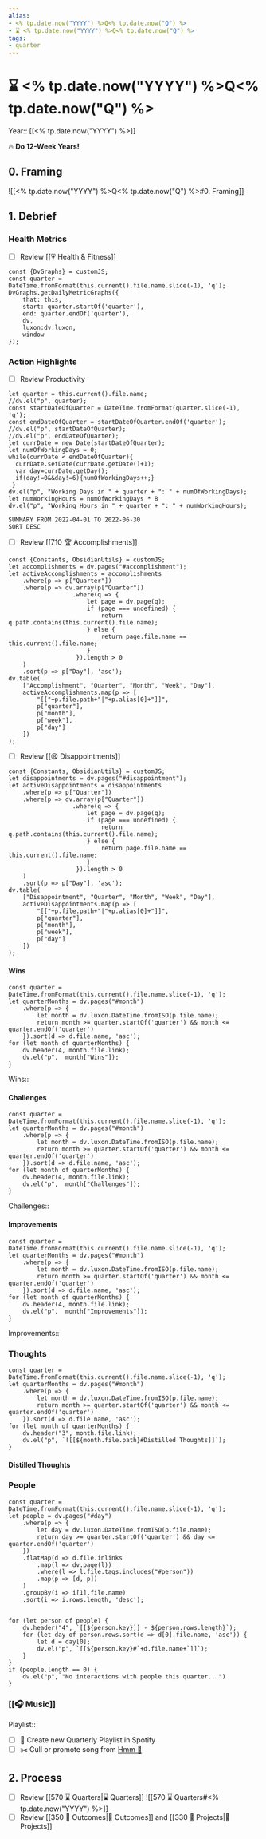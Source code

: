 ```yaml
---
alias:
- <% tp.date.now("YYYY") %>Q<% tp.date.now("Q") %>
- ⌛️ <% tp.date.now("YYYY") %>Q<% tp.date.now("Q") %>
tags:
- quarter
---
```


# ⌛️ <% tp.date.now("YYYY") %>Q<% tp.date.now("Q") %>
Year:: [[<% tp.date.now("YYYY") %>]]

🔥 **Do 12-Week Years!**

## 0. Framing
![[<% tp.date.now("YYYY") %>Q<% tp.date.now("Q") %>#0. Framing]]

## 1. Debrief

### Health Metrics
- [ ] Review [[💗 Health & Fitness]]
```dataviewjs
const {DvGraphs} = customJS;
const quarter = DateTime.fromFormat(this.current().file.name.slice(-1), 'q');
DvGraphs.getDailyMetricGraphs({
    that: this,
    start: quarter.startOf('quarter'),
    end: quarter.endOf('quarter'),
    dv,
    luxon:dv.luxon,
    window
});
```

### Action Highlights

- [ ] Review Productivity
```dataviewjs
let quarter = this.current().file.name;
//dv.el("p", quarter);
const startDateOfQuarter = DateTime.fromFormat(quarter.slice(-1), 'q');
const endDateOfQuarter = startDateOfQuarter.endOf('quarter');
//dv.el("p", startDateOfQuarter);
//dv.el("p", endDateOfQuarter);
let currDate = new Date(startDateOfQuarter);
let numOfWorkingDays = 0;
while(currDate < endDateOfQuarter){
  currDate.setDate(currDate.getDate()+1);
  var day=currDate.getDay();
  if(day!=0&&day!=6){numOfWorkingDays++;}
 }
dv.el("p", "Working Days in " + quarter + ": " + numOfWorkingDays);
let numWorkingHours = numOfWorkingDays * 8
dv.el("p", "Working Hours in " + quarter + ": " + numWorkingHours);
```
```toggl
SUMMARY FROM 2022-04-01 TO 2022-06-30
SORT DESC
```

- [ ] Review [[710 🏆 Accomplishments]]
```dataviewjs
const {Constants, ObsidianUtils} = customJS;
let accomplishments = dv.pages("#accomplishment");
let activeAccomplishments = accomplishments
    .where(p => p["Quarter"])
    .where(p => dv.array(p["Quarter"])
                  .where(q => {
                      let page = dv.page(q);
                      if (page === undefined) {
                          return q.path.contains(this.current().file.name);
                      } else {
                          return page.file.name == this.current().file.name;
                      }
                   }).length > 0
    )
    .sort(p => p["Day"], 'asc');
dv.table(
    ["Accomplishment", "Quarter", "Month", "Week", "Day"],
    activeAccomplishments.map(p => [
        "[["+p.file.path+"|"+p.alias[0]+"]]",
        p["quarter"],
        p["month"],
        p["week"],
        p["day"]
    ])
);
```

- [ ] Review [[😫 Disappointments]]
```dataviewjs
const {Constants, ObsidianUtils} = customJS;
let disappointments = dv.pages("#disappointment");
let activeDisappointments = disappointments
    .where(p => p["Quarter"])
    .where(p => dv.array(p["Quarter"])
                  .where(q => {
                      let page = dv.page(q);
                      if (page === undefined) {
                          return q.path.contains(this.current().file.name);
                      } else {
                          return page.file.name == this.current().file.name;
                      }
                   }).length > 0
    )
    .sort(p => p["Day"], 'asc');
dv.table(
    ["Disappointment", "Quarter", "Month", "Week", "Day"],
    activeDisappointments.map(p => [
        "[["+p.file.path+"|"+p.alias[0]+"]]",
        p["quarter"],
        p["month"],
        p["week"],
        p["day"]
    ])
);
```
#### Wins
```dataviewjs
const quarter = DateTime.fromFormat(this.current().file.name.slice(-1), 'q');
let quarterMonths = dv.pages("#month")
    .where(p => {
        let month = dv.luxon.DateTime.fromISO(p.file.name);
        return month >= quarter.startOf('quarter') && month <= quarter.endOf('quarter')
    }).sort(d => d.file.name, 'asc');
for (let month of quarterMonths) {
    dv.header(4, month.file.link);
    dv.el("p",  month["Wins"]);
}
```

Wins:: 

#### Challenges
```dataviewjs
const quarter = DateTime.fromFormat(this.current().file.name.slice(-1), 'q');
let quarterMonths = dv.pages("#month")
    .where(p => {
        let month = dv.luxon.DateTime.fromISO(p.file.name);
        return month >= quarter.startOf('quarter') && month <= quarter.endOf('quarter')
    }).sort(d => d.file.name, 'asc');
for (let month of quarterMonths) {
    dv.header(4, month.file.link);
    dv.el("p",  month["Challenges"]);
}
```

Challenges:: 

#### Improvements

```dataviewjs
const quarter = DateTime.fromFormat(this.current().file.name.slice(-1), 'q');
let quarterMonths = dv.pages("#month")
    .where(p => {
        let month = dv.luxon.DateTime.fromISO(p.file.name);
        return month >= quarter.startOf('quarter') && month <= quarter.endOf('quarter')
    }).sort(d => d.file.name, 'asc');
for (let month of quarterMonths) {
    dv.header(4, month.file.link);
    dv.el("p",  month["Improvements"]);
}
```

Improvements:: 

### Thoughts

```dataviewjs
const quarter = DateTime.fromFormat(this.current().file.name.slice(-1), 'q');
let quarterMonths = dv.pages("#month")
    .where(p => {
        let month = dv.luxon.DateTime.fromISO(p.file.name);
        return month >= quarter.startOf('quarter') && month <= quarter.endOf('quarter')
    }).sort(d => d.file.name, 'asc');
for (let month of quarterMonths) {
    dv.header("3", month.file.link);
    dv.el("p", `![[${month.file.path}#Distilled Thoughts]]`);
}
```
#### Distilled Thoughts


### People
```dataviewjs
const quarter = DateTime.fromFormat(this.current().file.name.slice(-1), 'q');
let people = dv.pages("#day")
    .where(p => {
        let day = dv.luxon.DateTime.fromISO(p.file.name);
        return day >= quarter.startOf('quarter') && day <= quarter.endOf('quarter')
    })
    .flatMap(d => d.file.inlinks
        .map(l => dv.page(l))
        .where(l => l.file.tags.includes("#person"))
        .map(p => [d, p])
    )
    .groupBy(i => i[1].file.name)
    .sort(i => i.rows.length, 'desc');


for (let person of people) {
    dv.header("4", `[[${person.key}]] - ${person.rows.length}`);
    for (let day of person.rows.sort(d => d[0].file.name, 'asc')) {
        let d = day[0];
        dv.el("p", `[[${person.key}#`+d.file.name+`]]`);
    }
}
if (people.length == 0) {
    dv.el("p", "No interactions with people this quarter...")
}
```

### [[🎧 Music]]

Playlist:: 
- [ ] 🎵 Create new Quarterly Playlist in Spotify
- [ ] ✂️ Cull or promote song from [Hmm 👀](https://open.spotify.com/playlist/1X8R0AaMzOJgacwTJilH6J?si=d470eafd04054b6d)

## 2. Process

- [ ] Review [[570 ⌛️ Quarters|⌛️ Quarters]]
![[570 ⌛️ Quarters#<% tp.date.now("YYYY") %>]]
- [ ] Review [[350 🎯 Outcomes|🎯 Outcomes]] and [[330 🧗 Projects|🧗 Projects]]

